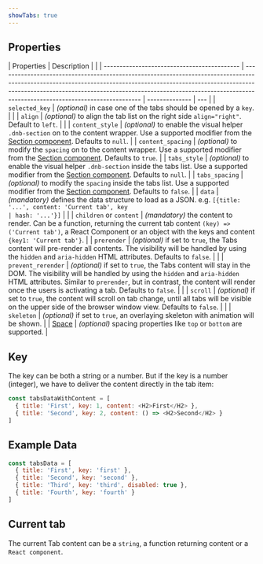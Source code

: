 ```yaml
---
showTabs: true
---
```


## Properties

| Properties                                  | Description                                                                                                                                                                                                                                                                             |                |
| ------------------------------------------- | --------------------------------------------------------------------------------------------------------------------------------------------------------------------------------------------------------------------------------------------------------------------------------------- | -------------- | --- |
| `selected_key`                              | _(optional)_ in case one of the tabs should be opened by a `key`.                                                                                                                                                                                                                       |                |
| `align`                                     | _(optional)_ to align the tab list on the right side `align="right"`. Default to `left`.                                                                                                                                                                                                |                |
| `content_style`                             | _(optional)_ to enable the visual helper `.dnb-section` on to the content wrapper. Use a supported modifier from the [Section component](/uilib/components/section/properties). Defaults to `null`.                                                                                     |
| `content_spacing`                           | _(optional)_ to modify the `spacing` on to the content wrapper. Use a supported modifier from the [Section component](/uilib/components/section/properties). Defaults to `true`.                                                                                                        |
| `tabs_style`                                | _(optional)_ to enable the visual helper `.dnb-section` inside the tabs list. Use a supported modifier from the [Section component](/uilib/components/section/properties). Defaults to `null`.                                                                                          |
| `tabs_spacing`                              | _(optional)_ to modify the `spacing` inside the tabs list. Use a supported modifier from the [Section component](/uilib/components/section/properties). Defaults to `false`.                                                                                                            |
| `data`                                      | _(mandatory)_ defines the data structure to load as a JSON. e.g. `[{title: '...', content: 'Current tab', key                                                                                                                                                                           | hash: '...'}]` |     |
| `children` or `content`                     | _(mandatory)_ the content to render. Can be a function, returning the current tab content `(key) => ('Current tab')`, a React Component or an object with the keys and content `{key1: 'Current tab'}`.                                                                                 |
| `prerender`                                 | _(optional)_ if set to `true`, the Tabs content will pre-render all contents. The visibility will be handled by using the `hidden` and `aria-hidden` HTML attributes. Defaults to `false`.                                                                                              |                |
| `prevent_rerender`                          | _(optional)_ if set to `true`, the Tabs content will stay in the DOM. The visibility will be handled by using the `hidden` and `aria-hidden` HTML attributes. Similar to `prerender`, but in contrast, the content will render once the users is activating a tab. Defaults to `false`. |                |
| `scroll`                                    | _(optional)_ if set to `true`, the content will scroll on tab change, until all tabs will be visible on the upper side of the browser window view. Defaults to `false`.                                                                                                                 |                |
| `skeleton`                                  | _(optional)_ if set to `true`, an overlaying skeleton with animation will be shown.                                                                                                                                                                                                     |
| [Space](/uilib/components/space/properties) | _(optional)_ spacing properties like `top` or `bottom` are supported.                                                                                                                                                                                                                   |

## Key

The key can be both a string or a number.
But if the key is a number (integer), we have to deliver the content directly in the tab item:

```js
const tabsDataWithContent = [
  { title: 'First', key: 1, content: <H2>First</H2> },
  { title: 'Second', key: 2, content: () => <H2>Second</H2> }
]
```

## Example Data

```js
const tabsData = [
  { title: 'First', key: 'first' },
  { title: 'Second', key: 'second' },
  { title: 'Third', key: 'third', disabled: true },
  { title: 'Fourth', key: 'fourth' }
]
```

## Current tab

The current Tab content can be a `string`, a function returning content or a `React component`.
